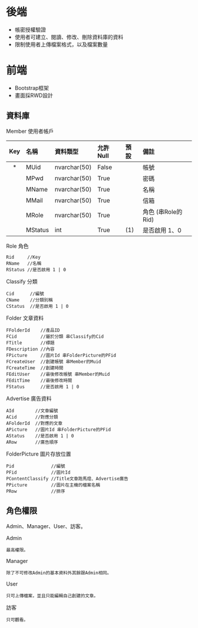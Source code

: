 # 後端  
*  帳密授權驗證
*  使用者可建立、閱讀、修改、刪除資料庫的資料
*  限制使用者上傳檔案格式，以及檔案數量

# 前端
* Bootstrap框架
* 畫面採RWD設計

## 資料庫  
Member 使用者帳戶

|Key| 名稱      | 資料類型            | 允許Null    | 預設  |    備註              |
|:-:|:----------|:-------------------|:----------- |:-----|:---------------------|
|*  |	MUid	|    nvarchar(50)    |    False    |      |    帳號              |
|   |	MPwd	|    nvarchar(50)    |    True     |      |    密碼              |
|   |	MName	|    nvarchar(50)    |    True     |      |    名稱              |
|   |	MMail	|    nvarchar(50)    |    True     |	  |    信箱              |
|   |	MRole	|    nvarchar(50)    |    True     |      |    角色 (串Role的Rid)  |
|   |	MStatus	|    int             |    True     | (1)  |    是否啟用 1、0     | 

Role 角色

    Rid     //Key
    RName   //名稱
    RStatus //是否啟用 1 | 0  

Classify 分類

    Cid      //編號
    CName    //分類別稱
    CStatus  //是否啟用 1 | 0  

Folder 文章資料

    FFolderId    //產品ID
    FCid         //屬於分類 串Classify的Cid
    FTitle       //標題
    FDescription //內容
    FPicture     //圖片Id 串FolderPicture的PFid
    FCreateUser  //創建帳號 串Member的Muid
    FCreateTime  //創建時間
    FEditUser    //最後修改帳號 串Member的Muid
    FEditTime    //最後修改時間
    FStatus      //是否啟用 1 | 0
    
Advertise 廣告資料

    AId        //文章編號
    ACid       //對應分類
    AFolderId  //對應的文章
    APicture   //圖片Id 串FolderPicture的PFid
    AStatus    //是否啟用 1 | 0
    ARow       //廣告順序

FolderPicture 圖片存放位置

    Pid              //編號
    PFid             //圖片Id
    PContentClassify //Title文章跑馬燈、Advertise廣告
    PPicture         //圖片在主機的檔案名稱
    PRow             //排序


## 角色權限
Admin、Manager、User、訪客。   

Admin

    最高權限。  
    
Manager  

    除了不可修改Admin的基本資料外其餘跟Admin相同。

User  

    只可上傳檔案，並且只能編輯自己創建的文章。  

訪客

    只可觀看。
